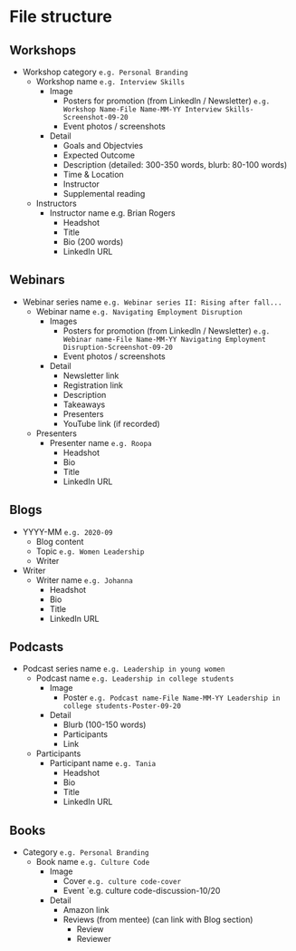 # File structure

## Workshops
* Workshop category `e.g. Personal Branding`
  * Workshop name `e.g. Interview Skills`
    * Image
      * Posters for promotion (from LinkedIn / Newsletter) `e.g. Workshop Name-File Name-MM-YY Interview Skills-Screenshot-09-20`
      * Event photos / screenshots
    * Detail
      * Goals and Objectvies
      * Expected Outcome
      * Description (detailed: 300-350 words, blurb: 80-100 words)
      * Time & Location
      * Instructor
      * Supplemental reading
   * Instructors
      * Instructor name e.g. Brian Rogers
        * Headshot
        * Title
        * Bio (200 words)
        * LinkedIn URL
## Webinars
* Webinar series name `e.g. Webinar series II: Rising after fall...`
  * Webinar name `e.g. Navigating Employment Disruption`
    * Images
      * Posters for promotion (from LinkedIn / Newsletter) `e.g. Webinar name-File Name-MM-YY Navigating Employment Disruption-Screenshot-09-20`
      * Event photos / screenshots
    * Detail
      * Newsletter link
      * Registration link
      * Description
      * Takeaways
      * Presenters
      * YouTube link (if recorded)
  * Presenters
      * Presenter name `e.g. Roopa`
        * Headshot
        * Bio
        * Title
        * LinkedIn URL

## Blogs
* YYYY-MM `e.g. 2020-09` 
  * Blog content
  * Topic `e.g. Women Leadership`
  * Writer
* Writer
    * Writer name `e.g. Johanna`
      * Headshot
      * Bio
      * Title
      * LinkedIn URL
      
## Podcasts
* Podcast series name `e.g. Leadership in young women`
  * Podcast name `e.g. Leadership in college students`
    * Image 
      * Poster `e.g. Podcast name-File Name-MM-YY Leadership in college students-Poster-09-20`
    * Detail
      * Blurb (100-150 words)
      * Participants
      * Link
  * Participants
      * Participant name `e.g. Tania`
        * Headshot
        * Bio
        * Title
        * LinkedIn URL

## Books
* Category `e.g. Personal Branding`
  * Book name `e.g. Culture Code`
    * Image 
      * Cover `e.g. culture code-cover`
      * Event `e.g. culture code-discussion-10/20
    * Detail
      * Amazon link
      * Reviews (from mentee) (can link with Blog section)
        * Review
        * Reviewer

